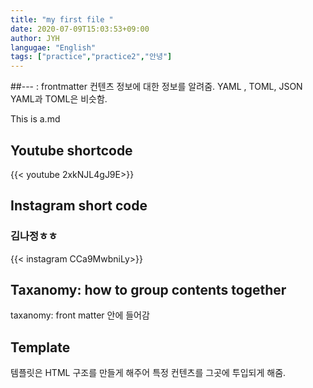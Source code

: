 ```yaml
---
title: "my first file "
date: 2020-07-09T15:03:53+09:00
author: JYH
langugae: "English"
tags: ["practice","practice2","안녕"]
--- 
```


##--- : frontmatter
컨텐츠 정보에 대한 정보를 알려줌.
YAML , TOML, JSON
YAML과 TOML은 비슷함.

This is a.md

## Youtube shortcode
{{< youtube 2xkNJL4gJ9E>}}

## Instagram short code
### 김나정ㅎㅎ
{{< instagram CCa9MwbniLy>}}

## Taxanomy: how to group contents together
taxanomy: front matter 안에 들어감

## Template
템플릿은 HTML 구조를 만들게 해주어 특정 컨텐츠를 그곳에 투입되게 해줌.